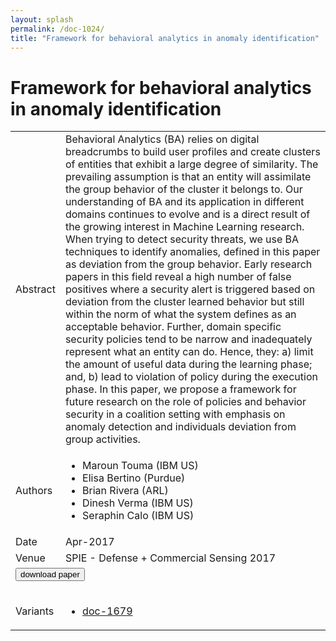 ```yaml
---
layout: splash
permalink: /doc-1024/
title: "Framework for behavioral analytics in anomaly identification"
---
```


# Framework for behavioral analytics in anomaly identification

<table>
    <tbody>
    <tr>
        <td>Abstract</td>
        <td>Behavioral Analytics (BA) relies on digital breadcrumbs to build user profiles and create clusters of entities that exhibit a large degree of similarity. The prevailing assumption is that an entity will assimilate the group behavior of the cluster it belongs to. Our understanding of BA and its application in different domains continues to evolve and is a direct result of the growing interest in Machine Learning research. When trying to detect security threats, we use BA techniques to identify anomalies, defined in this paper as deviation from the group behavior. Early research papers in this field reveal a high number of false positives where a security alert is triggered based on deviation from the cluster learned behavior but still within the norm of what the system defines as an acceptable behavior. Further, domain specific security policies tend to be narrow and inadequately represent what an entity can do. Hence, they: a) limit the amount of useful data during the learning phase; and, b) lead to violation of policy during the execution phase. In this paper, we propose a framework for future research on the role of policies and behavior security in a coalition setting with emphasis on anomaly detection and individuals deviation from group activities.</td>
    </tr>
    <tr>
        <td>Authors</td>
        <td>
            <ul>
                <li>Maroun Touma (IBM US)</li>
                <li>Elisa Bertino (Purdue)</li>
                <li>Brian Rivera (ARL)</li>
                <li>Dinesh Verma (IBM US)</li>
                <li>Seraphin Calo (IBM US)</li>
            </ul>
        </td>
    </tr>
    <tr>
        <td>Date</td>
        <td>Apr-2017</td>
    </tr>
    <tr>
        <td>Venue</td>
        <td>SPIE - Defense + Commercial Sensing 2017</td>
    </tr>
        <tr>
            <td colspan="2">
                <form method="get" action="https://ibm.box.com/v/doc-1024-paper">
                    <button type="submit">download paper</button>
                </form>
            </td>
        </tr>
        <tr>
            <td>Variants</td>
            <td>
                <ul>
                    <li><a href="\doc-1679\">doc-1679</a></li>
                </ul>
            </td>
        </tr>
    </tbody>
</table>
